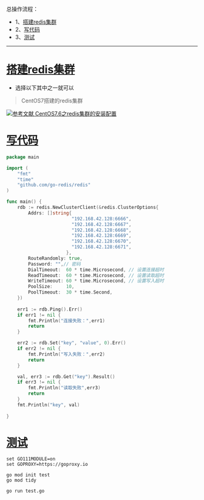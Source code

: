 总操作流程：
- 1、[搭建redis集群](#go-01)
- 2、[写代码](#go-02)
- 3、[测试](#go-03)

***

# <a name="go-01" href="#" >搭建redis集群</a>

- 选择以下其中之一就可以

> CentOS7搭建的redis集群

[![](https://img.shields.io/badge/参考文献-CentOS7.6之redis集群的安装配置-yellow.svg "参考文献 CentOS7.6之redis集群的安装配置")](https://github.com/OurNotes/CCN/blob/master/04.linux/04.CentOS7.6/14.CentOS7.6%E4%B9%8Bredis%E9%9B%86%E7%BE%A4%E7%9A%84%E5%AE%89%E8%A3%85%E9%85%8D%E7%BD%AE.md)


# <a name="go-02" href="#" >写代码</a>

```go
package main

import (
	"fmt"
	"time"
	"github.com/go-redis/redis"
)

func main() {
	rdb := redis.NewClusterClient(&redis.ClusterOptions{
		Addrs: []string{
						"192.168.42.128:6666",
						"192.168.42.128:6667",
						"192.168.42.128:6668",
						"192.168.42.128:6669",
						"192.168.42.128:6670",
						"192.168.42.128:6671",
					  },
		RouteRandomly: true,
		Password: "",// 密码
		DialTimeout:  60 * time.Microsecond, // 设置连接超时
		ReadTimeout:  60 * time.Microsecond, // 设置读取超时
		WriteTimeout: 60 * time.Microsecond, // 设置写入超时
		PoolSize:     10,
		PoolTimeout:  30 * time.Second,
	})
	
	err1 := rdb.Ping().Err()
	if err1 != nil {
		fmt.Println("连接失败：",err1)
		return
	}

	err2 := rdb.Set("key", "value", 0).Err()
    if err2 != nil {
		fmt.Println("写入失败：",err2)
		return
    }

    val, err3 := rdb.Get("key").Result()
    if err3 != nil {
		fmt.Println("读取失败",err3)
		return
	}
	fmt.Println("key", val)
    
}
```

# <a name="go-03" href="#" >测试</a>

```
set GO111MODULE=on
set GOPROXY=https://goproxy.io

go mod init test
go mod tidy

go run test.go
```